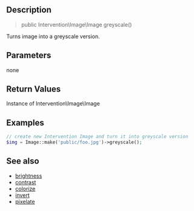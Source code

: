 ## Description

> public Intervention\Image\Image greyscale()

Turns image into a greyscale version.


## Parameters

none

## Return Values
Instance of Intervention\Image\Image

## Examples

```php
// create new Intervention Image and turn it into greyscale version
$img = Image::make('public/foo.jpg')->greyscale();
```

## See also

- [brightness](/api/brightness)
- [contrast](/api/contrast)
- [colorize](/api/colorize)
- [invert](/api/invert)
- [pixelate](/api/pixelate)
